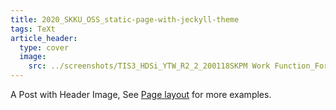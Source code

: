 ```yaml
---
title: 2020_SKKU_OSS_static-page-with-jeckyll-theme
tags: TeXt
article_header:
  type: cover
  image:
    src: ../screenshots/TIS3_HDSi_YTW_R2_2_200118SKPM Work Function_Forward_003.p.jpg
---
```


A Post with Header Image, See [Page layout](https://tianqi.name/jekyll-TeXt-theme/samples.html#page-layout) for more examples.

<!--more-->
